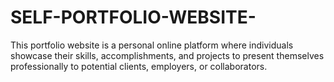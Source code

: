 # SELF-PORTFOLIO-WEBSITE-
This portfolio website is a personal online platform where individuals showcase their skills, accomplishments, and projects to present themselves professionally to potential clients, employers, or collaborators. 
